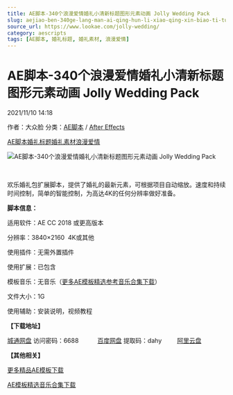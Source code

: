 ```yaml
---
title: AE脚本-340个浪漫爱情婚礼小清新标题图形元素动画 Jolly Wedding Pack
slug: aejiao-ben-340ge-lang-man-ai-qing-hun-li-xiao-qing-xin-biao-ti-tu-xing-yuan-su-dong-hua-jolly-wedding-pack
source_url: https://www.lookae.com/jolly-wedding/
category: aescripts
tags: [AE脚本, 婚礼标题, 婚礼素材, 浪漫爱情]
---
```

# AE脚本-340个浪漫爱情婚礼小清新标题图形元素动画 Jolly Wedding Pack

2021/11/10 14:18

作者：大众脸
分类：[AE脚本](https://www.lookae.com/after-effects/aescripts/) / [After Effects](https://www.lookae.com/after-effects/)

[AE脚本](https://www.lookae.com/tag/ae%e8%84%9a%e6%9c%ac/)[婚礼标题](https://www.lookae.com/tag/%e5%a9%9a%e7%a4%bc%e6%a0%87%e9%a2%98/)[婚礼素材](https://www.lookae.com/tag/%e5%a9%9a%e7%a4%bc%e7%b4%a0%e6%9d%90/)[浪漫爱情](https://www.lookae.com/tag/%e6%b5%aa%e6%bc%ab%e7%88%b1%e6%83%85/)

![AE脚本-340个浪漫爱情婚礼小清新标题图形元素动画 Jolly Wedding Pack](https://www.lookae.com/wp-content/uploads/2021/11/Jolly-Wedding-Pack-33732398.jpg "AE脚本-340个浪漫爱情婚礼小清新标题图形元素动画 Jolly Wedding Pack-LookAE.com")

﻿

欢乐婚礼包扩展脚本，提供了婚礼的最新元素，可根据项目自动缩放。速度和持续时间控制，简单的智能控制，为高达4K的任何分辨率做好准备。

**脚本信息：**

适用软件：AE CC 2018 或更高版本

分辨率：3840×2160  4K或其他

使用插件：无需外置插件

使用扩展：已包含

模板音乐：无音乐（[更多AE模板精选参考音乐合集下载](https://item.taobao.com/item.htm?spm=a1z10.1.w4004-2793089344.4.MUvxbV&id=37289930486)）

文件大小：1G

使用辅助：安装说明，视频教程

**【下载地址】**

[城通网盘](https://url62.ctfile.com/f/680462-520330898-dfa710) 访问密码：6688           [百度网盘](https://pan.baidu.com/s/1_hgcTAbp3pciKZA-Igb8LA) 提取码：dahy         [阿里云盘](https://www.aliyundrive.com/s/iEXftJz2mtY)

**【其他相关】**

[更多精品AE模板下载](https://www.lookae.com/after-effects/other-after-effects/)

[AE模板精选音乐合集下载](https://item.taobao.com/item.htm?spm=a1z10.1.w4004-2793089344.4.MUvxbV&id=37289930486)
